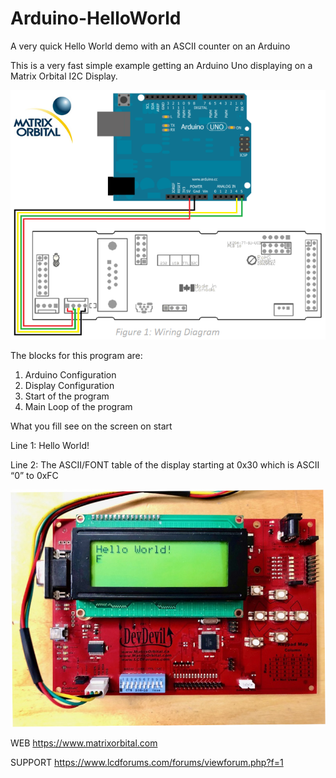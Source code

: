 # Arduino-HelloWorld
A very quick Hello World demo with an ASCII counter on an Arduino

This is a very fast simple example getting an Arduino Uno displaying on a Matrix Orbital I2C Display. 

<img src=WireDiagram.png></img>

The blocks for this program are:
1.	Arduino Configuration
2.	Display Configuration
3.	Start of the program
4.	Main Loop of the program

What you fill see on the screen on start

Line 1: Hello World!

Line 2: The ASCII/FONT table of the display starting at 0x30 which is ASCII “0” to 0xFC

<img src=Arduino-HelloWorld-800.jpg></img>

WEB https://www.matrixorbital.com

SUPPORT https://www.lcdforums.com/forums/viewforum.php?f=1
